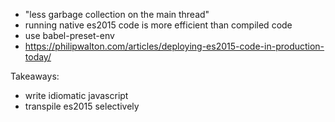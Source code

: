 - "less garbage collection on the main thread"
- running native es2015 code is more efficient than compiled code
- use babel-preset-env
- https://philipwalton.com/articles/deploying-es2015-code-in-production-today/

Takeaways:
- write idiomatic javascript
- transpile es2015 selectively
